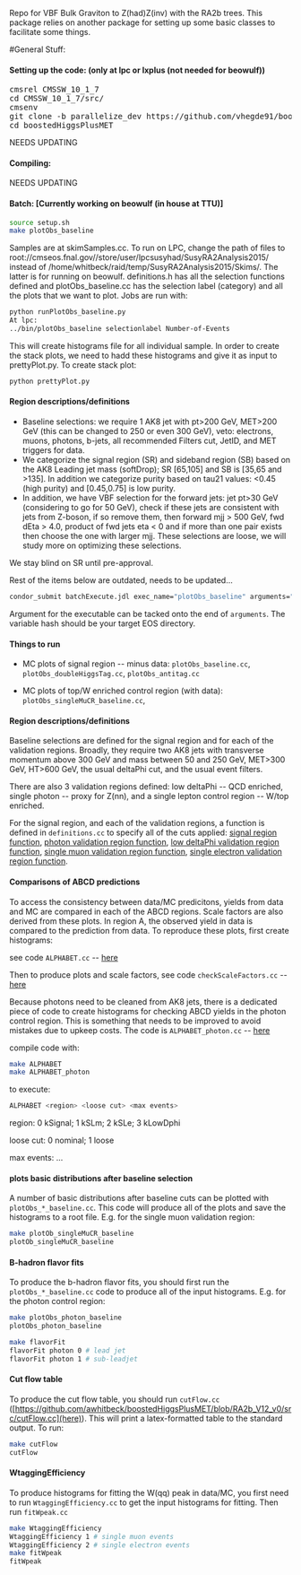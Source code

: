 Repo for VBF Bulk Graviton to Z(had)Z(inv) with the RA2b trees.  This package relies on another package for setting up some basic 
classes to facilitate some things.  

#General Stuff:

#### Setting up the code: (only at lpc or lxplus (not needed for beowulf))
<pre>
cmsrel CMSSW_10_1_7
cd CMSSW_10_1_7/src/
cmsenv
git clone -b parallelize_dev https://github.com/vhegde91/boostedHiggsPlusMET
cd boostedHiggsPlusMET
</pre>

NEEDS UPDATING

#### Compiling:

NEEDS UPDATING
 
#### Batch: [Currently working on beowulf (in house at TTU)]
```bash
source setup.sh
make plotObs_baseline        
```

Samples are at skimSamples.cc. To run on LPC, change the path of files to root://cmseos.fnal.gov//store/user/lpcsusyhad/SusyRA2Analysis2015/ instead of /home/whitbeck/raid/temp/SusyRA2Analysis2015/Skims/. The latter is for running on beowulf. definitions.h has all the selection functions defined and plotObs_baseline.cc has the selection label (category) and all the plots that we want to plot.
Jobs are run with:

```bash
python runPlotObs_baseline.py
At lpc:
../bin/plotObs_baseline selectionlabel Number-of-Events
```

This will create histograms file for all individual sample. In order to create the stack plots, we need to hadd these histograms and give it as input to prettyPlot.py.
To create stack plot:

```bash
python prettyPlot.py
```


#### Region descriptions/definitions

- Baseline selections: we require 1 AK8 jet with pt>200 GeV, MET>200 GeV (this can be changed to 250 or even 300 GeV), veto: electrons, muons, photons, b-jets, all recommended Filters cut, JetID, and MET triggers for data.
- We categorize the signal region (SR) and sideband region (SB) based on the AK8 Leading jet mass (softDrop); SR [65,105] and SB is [35,65 and >135]. In addition we categorize purity based on tau21 values: <0.45 (high purity) and [0.45,0.75] is low purity.
- In addition, we have VBF selection for the forward jets: jet pt>30 GeV (considering to go for 50 GeV), check if these jets are consistent with jets from Z-boson, if so remove them, then forward mjj > 500 GeV, fwd dEta > 4.0, product of fwd jets eta < 0 and if more than one pair exists then choose the one with larger mjj. These selections are loose, we will study more on optimizing these selections.


We stay blind on SR until pre-approval. 

Rest of the items below are outdated, needs to be updated...


```bash
condor_submit batchExecute.jdl exec_name="plotObs_baseline" arguments="${hash} plotObs_baseline"
```

Argument for the executable can be tacked onto the end of `arguments`.  The variable hash should be your target EOS directory.

#### Things to run

- MC plots of signal region -- minus data: `plotObs_baseline.cc`, `plotObs_doubleHiggsTag.cc`, `plotObs_antitag.cc`

- MC plots of top/W enriched control region (with data): `plotObs_singleMuCR_baseline.cc`, 

#### Region descriptions/definitions

Baseline selections are defined for the signal region and for each of the validation regions. Broadly, they require two AK8 jets with transverse momentum above 300 GeV and mass between 50 and 250 GeV, MET>300 GeV, HT>600 GeV, the usual deltaPhi cut, and the usual event filters.  

There are also 3 validation regions defined: low deltaPhi -- QCD enriched, single photon -- proxy for Z(nn), and a single lepton control region -- W/top enriched. 

For the signal region, and each of the validation regions, a function is defined in `definitions.cc` to specify all of the cuts applied: [signal region function](https://github.com/awhitbeck/boostedHiggsPlusMET/blob/RA2b_V12_v0/src/definitions.cc#L665-L687), [photon validation region function](https://github.com/awhitbeck/boostedHiggsPlusMET/blob/RA2b_V12_v0/src/definitions.cc#L789-L853), [low deltaPhi validation region function](https://github.com/awhitbeck/boostedHiggsPlusMET/blob/RA2b_V12_v0/src/definitions.cc#L749-L770), [single muon validation region function](https://github.com/awhitbeck/boostedHiggsPlusMET/blob/RA2b_V12_v0/src/definitions.cc#L689-L718), [single electron validation region function](https://github.com/awhitbeck/boostedHiggsPlusMET/blob/RA2b_V12_v0/src/definitions.cc#L720-L747).

#### Comparisons of ABCD predictions

To access the consistency between data/MC predicitons, yields from data and MC are compared in each of the ABCD regions.  Scale factors are also derived from these plots.  In region A, the observed yield in data is compared to the prediction from data.  To reproduce these plots, first create histograms:

see code `ALPHABET.cc` -- [here](https://github.com/awhitbeck/boostedHiggsPlusMET/blob/RA2b_V12_v0/src/ALPHABET.cc) 

Then to produce plots and scale factors, see code `checkScaleFactors.cc` -- [here](https://github.com/awhitbeck/boostedHiggsPlusMET/blob/RA2b_V12_v0/src/checkScaleFactors.cc)

Because photons need to be cleaned from AK8 jets, there is a dedicated piece of code to create histograms for checking ABCD yields in the photon control region. This is something that needs to be improved to avoid mistakes due to upkeep costs. The code is `ALPHABET_photon.cc` -- [here](https://github.com/awhitbeck/boostedHiggsPlusMET/blob/RA2b_V12_v0/src/ALPHABET_photon.cc)

compile code with:

```bash
make ALPHABET
make ALPHABET_photon
```
to execute:
```bash
ALPHABET <region> <loose cut> <max events>
```
region: 0 kSignal; 1 kSLm; 2 kSLe; 3 kLowDphi
 
loose cut: 0 nominal; 1 loose
 
max events: ...

#### plots basic distributions after baseline selection

A number of basic distributions after baseline cuts can be plotted with `plotObs_*_baseline.cc`.  This code will produce all of the plots and save the histograms to a root file.  E.g. for the single muon validation region:

```bash
make plotOb_singleMuCR_baseline
plotOb_singleMuCR_baseline
```

#### B-hadron flavor fits

To produce the b-hadron flavor fits, you should first run the `plotObs_*_baseline.cc` code to produce all of the input histograms.  E.g. for the photon control region:

```bash
make plotObs_photon_baseline
plotObs_photon_baseline

make flavorFit
flavorFit photon 0 # lead jet
flavorFit photon 1 # sub-leadjet
``` 

#### Cut flow table

To produce the cut flow table, you should run `cutFlow.cc` ([https://github.com/awhitbeck/boostedHiggsPlusMET/blob/RA2b_V12_v0/src/cutFlow.cc](here)).  This will print a latex-formatted table to the standard output.  To run:

```bash
make cutFlow
cutFlow
```

#### WtaggingEfficiency

To produce histograms for fitting the W(qq) peak in data/MC, you first need to run `WtaggingEfficiency.cc` to get the input histograms for fitting.   Then run `fitWpeak.cc`

```bash
make WtaggingEfficiency
WtaggingEfficiency 1 # single muon events
WtaggingEfficiency 2 # single electron events
make fitWpeak
fitWpeak
```
